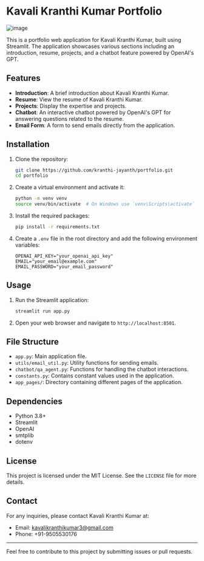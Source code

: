 # Kavali Kranthi Kumar Portfolio
![image](https://github.com/user-attachments/assets/f79c112e-a1d5-4779-aa2a-d333f2d6c7ee)

This is a portfolio web application for Kavali Kranthi Kumar, built using Streamlit. The application showcases various sections including an introduction, resume, projects, and a chatbot feature powered by OpenAI's GPT.

## Features

- **Introduction**: A brief introduction about Kavali Kranthi Kumar.
- **Resume**: View the resume of Kavali Kranthi Kumar.
- **Projects**: Display the expertise and projects.
- **Chatbot**: An interactive chatbot powered by OpenAI's GPT for answering questions related to the resume.
- **Email Form**: A form to send emails directly from the application.

## Installation

1. Clone the repository:
    ```sh
    git clone https://github.com/kranthi-jayanth/portfolio.git
    cd portfolio
    ```

2. Create a virtual environment and activate it:
    ```sh
    python -m venv venv
    source venv/bin/activate  # On Windows use `venv\Scripts\activate`
    ```

3. Install the required packages:
    ```sh
    pip install -r requirements.txt
    ```

4. Create a `.env` file in the root directory and add the following environment variables:
    ```dotenv
    OPENAI_API_KEY="your_openai_api_key"
    EMAIL="your_email@example.com"
    EMAIL_PASSWORD="your_email_password"
    ```

## Usage

1. Run the Streamlit application:
    ```sh
    streamlit run app.py
    ```

2. Open your web browser and navigate to `http://localhost:8501`.

## File Structure

- `app.py`: Main application file.
- `utils/email_util.py`: Utility functions for sending emails.
- `chatbot/qa_agent.py`: Functions for handling the chatbot interactions.
- `constants.py`: Contains constant values used in the application.
- `app_pages/`: Directory containing different pages of the application.

## Dependencies

- Python 3.8+
- Streamlit
- OpenAI
- smtplib
- dotenv

## License

This project is licensed under the MIT License. See the `LICENSE` file for more details.

## Contact

For any inquiries, please contact Kavali Kranthi Kumar at:
- Email: kavalikranthikumar3@gmail.com
- Phone: +91-9505530176

---

Feel free to contribute to this project by submitting issues or pull requests.
